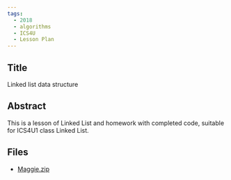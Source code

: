 ```yaml
---
tags:
  - 2018
  - algorithms
  - ICS4U
  - Lesson Plan
---
```

    
## Title

Linked list data structure

## Abstract

This is a lesson of Linked List and homework with completed code, suitable for ICS4U1 class Linked List.

## Files

- [Maggie.zip](resources/2018/Maggie_Xin/Maggie.zip)
